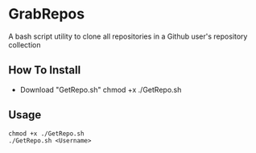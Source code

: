 # GrabRepos
A bash script utility to clone all repositories in a Github user's repository collection

## How To Install
* Download "GetRepo.sh"
    chmod +x ./GetRepo.sh
    

## Usage

    chmod +x ./GetRepo.sh
    ./GetRepo.sh <Username>
